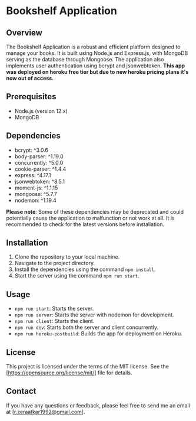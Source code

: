 # Bookshelf Application

## Overview
The Bookshelf Application is a robust and efficient platform designed to manage your books. It is built using Node.js and Express.js, with MongoDB serving as the database through Mongoose. The application also implements user authentication using bcrypt and jsonwebtoken.
**This app was deployed on heroku free tier but due to new heroku pricing plans it's now out of access.**
## Prerequisites
- Node.js (version 12.x)
- MongoDB

## Dependencies
- bcrypt: ^3.0.6
- body-parser: ^1.19.0
- concurrently: ^5.0.0
- cookie-parser: ^1.4.4
- express: ^4.17.1
- jsonwebtoken: ^8.5.1
- moment-js: ^1.1.15
- mongoose: ^5.7.7
- nodemon: ^1.19.4

**Please note**: Some of these dependencies may be deprecated and could potentially cause the application to malfunction or not work at all. It is recommended to check for the latest versions before installation.

## Installation
1. Clone the repository to your local machine.
2. Navigate to the project directory.
3. Install the dependencies using the command `npm install`.
4. Start the server using the command `npm run start`.

## Usage
- `npm run start`: Starts the server.
- `npm run server`: Starts the server with nodemon for development.
- `npm run client`: Starts the client.
- `npm run dev`: Starts both the server and client concurrently.
- `npm run heroku-postbuild`: Builds the app for deployment on Heroku.

## License

This project is licensed under the terms of the MIT license. See the [https://opensource.org/license/mit/] file for details.

## Contact

If you have any questions or feedback, please feel free to send me an email at [r.zeraatkar1992@gmail.com].
